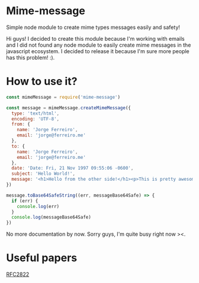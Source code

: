 # Mime-message

Simple node module to create mime types messages easily and safety!

Hi guys! I decided to create this module because I'm working with emails and I did not found any node module to easily create mime messages in the javascript ecosystem. I decided to release it because I'm sure more people has this problem! :).

# How to use it?

```javascript
const mimeMessage = require('mime-message')

const message = mimeMessage.createMimeMessage({
  type: 'text/html',
  encoding: 'UTF-8',
  from: {
    name: 'Jorge Ferreiro',
    email: 'jorge@ferreiro.me'
  },
  to: {
    name: 'Jorge Ferreiro',
    email: 'jorge@ferreiro.me'
  },
  date: 'Date: Fri, 21 Nov 1997 09:55:06 -0600',
  subject: 'Hello World!',
  message: '<h1>Hello from the other side!</h1><p>This is pretty awesome!</p>'
})

message.toBase64SafeString((err, messageBase64Safe) => {
  if (err) {
    console.log(err)
  }
  console.log(messageBase64Safe)
})
```

No more documentation by now. Sorry guys, I'm quite busy right now ><.

# Useful papers

[RFC2822](https://tools.ietf.org/html/rfc2822#page-18)
